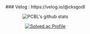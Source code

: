 <div align="center">
### Velog : https://velog.io/@cksgodl

![PCBL's github stats](https://github-readme-stats.vercel.app/api?username=dlgocks1&show_icons=true&theme=tokyonight)



[![Solved.ac Profile](http://mazassumnida.wtf/api/v2/generate_badge?boj=cksgodl)](https://solved.ac/cksgodl/)

</div>
<!--
![dlgocks1's github stats](https://github-readme-stats.vercel.app/api?username=dlgocks1&show_icons=true)
[![dlgocks1's github stats](https://github-readme-stats.vercel.app/api/top-langs/?username=dlgocks1&show_icons=true&hide_border=true&title_color=004386&icon_color=004386&layout=compact)](https://github.com/dlgocks1)
-->


<!--
**dlgocks1/dlgocks1** is a ✨ _special_ ✨ repository because its `README.md` (this file) appears on your GitHub profile.

Here are some ideas to get you started:

- 🔭 I’m currently working on ...
- 🌱 I’m currently learning ...
- 👯 I’m looking to collaborate on ...
- 🤔 I’m looking for help with ...
- 💬 Ask me about ...
- 📫 How to reach me: ...
- 😄 Pronouns: ...
- ⚡ Fun fact: ...
-->
